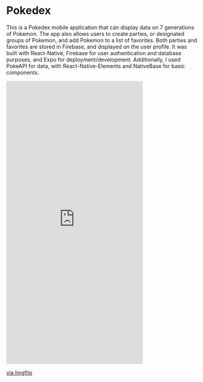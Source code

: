 # Pokedex
This is a Pokedex mobile application that can display data on 7 generations of Pokemon. The app also allows users to create parties, or designated groups of Pokemon, and add Pokemon to a list of favorites. Both parties and favorites are stored in Firebase, and displayed on the user profile. It was built with React-Native, Firebase for user authentication and database purposes, and Expo for deployment/development. Additionally, I used PokeAPI for data, with React-Native-Elements and NativeBase for basic components.

<div style="width:360px;max-width:100%;"><div style="height:0;padding-bottom:207.5%;position:relative;"><iframe width="360" height="747" style="position:absolute;top:0;left:0;width:100%;height:100%;" frameBorder="0" src="https://imgflip.com/embed/4dede3"></iframe></div><p><a href="https://imgflip.com/gif/4dede3">via Imgflip</a></p></div>
